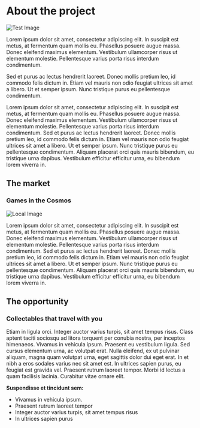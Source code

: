 # About the project

![Test Image](https://generative-placeholders.glitch.me/image)

Lorem ipsum dolor sit amet, consectetur adipiscing elit. In suscipit est
metus, at fermentum quam mollis eu. Phasellus posuere augue massa. Donec
eleifend maximus elementum. Vestibulum ullamcorper risus ut elementum
molestie. Pellentesque varius porta risus interdum condimentum.

Sed et purus ac lectus hendrerit laoreet. Donec mollis pretium leo, id
commodo felis dictum in. Etiam vel mauris non odio feugiat ultrices sit
amet a libero. Ut et semper ipsum. Nunc tristique purus eu pellentesque
condimentum.

Lorem ipsum dolor sit amet, consectetur adipiscing elit. In suscipit est
metus, at fermentum quam mollis eu. Phasellus posuere augue massa. Donec
eleifend maximus elementum. Vestibulum ullamcorper risus ut elementum
molestie. Pellentesque varius porta risus interdum condimentum. Sed et
purus ac lectus hendrerit laoreet. Donec mollis pretium leo, id commodo
felis dictum in. Etiam vel mauris non odio feugiat ultrices sit amet a
libero. Ut et semper ipsum. Nunc tristique purus eu pellentesque
condimentum. Aliquam placerat orci quis mauris bibendum, eu tristique
urna dapibus. Vestibulum efficitur efficitur urna, eu bibendum lorem
viverra in.

## The market

### Games in the Cosmos

![Local Image](/images/placeholder.png)

Lorem ipsum dolor sit amet, consectetur adipiscing elit. In suscipit est
metus, at fermentum quam mollis eu. Phasellus posuere augue massa. Donec
eleifend maximus elementum. Vestibulum ullamcorper risus ut elementum
molestie. Pellentesque varius porta risus interdum condimentum. Sed et
purus ac lectus hendrerit laoreet. Donec mollis pretium leo, id commodo
felis dictum in. Etiam vel mauris non odio feugiat ultrices sit amet a
libero. Ut et semper ipsum. Nunc tristique purus eu pellentesque
condimentum. Aliquam placerat orci quis mauris bibendum, eu tristique
urna dapibus. Vestibulum efficitur efficitur urna, eu bibendum lorem
viverra in.

## The opportunity

### Collectables that travel with you

Etiam in ligula orci. Integer auctor varius turpis, sit amet tempus
risus. Class aptent taciti sociosqu ad litora torquent per conubia
nostra, per inceptos himenaeos. Vivamus in vehicula ipsum. Praesent eu
vestibulum ligula. Sed cursus elementum urna, ac volutpat erat. Nulla
eleifend, ex ut pulvinar aliquam, magna quam volutpat urna, eget
sagittis dolor dui eget erat. In et nibh a eros sodales varius nec sit
amet est. In ultrices sapien purus, eu feugiat est gravida vel. Praesent
rutrum laoreet tempor. Morbi id lectus a quam facilisis lacinia.
Curabitur vitae ornare elit.

**Suspendisse et tincidunt sem:**

- Vivamus in vehicula ipsum.
- Praesent rutrum laoreet tempor
- Integer auctor varius turpis, sit amet tempus risus
- In ultrices sapien purus
